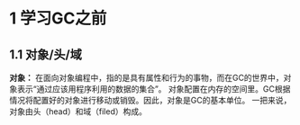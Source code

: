 # 1 学习GC之前

## 1.1 对象/头/域

**对象：** 在面向对象编程中，指的是具有属性和行为的事物，而在GC的世界中，对象表示“通过应该用程序利用的数据的集合”。
对象配置在内存的空间里。GC根据情况将配置好的对象进行移动或销毁。因此，对象是GC的基本单位。
一把来说，对象由头（head）和域（filed）构成。 